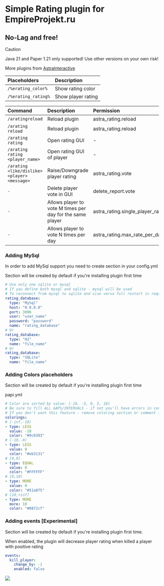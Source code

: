 # Simple Rating plugin for EmpireProjekt.ru

## No-Lag and free!

> [!CAUTION]
> Java 21 and Paper 1.21 only supported! Use other versions on your own risk!

More plugins from [AstraInteractive](https://github.com/Astra-Interactive)

| Placeholders        | Description        |
|:--------------------|:-------------------|
| `/%erating_color%`  | Show rating color  |
| `/%erating_rating%` | Show player rating |

| Command                                      | Description                                               | Permission                                |
|:---------------------------------------------|:----------------------------------------------------------|:------------------------------------------|
| `/aratingreload`                             | Reload plugin                                             | astra_rating.reload                       |
| `/arating reload`                            | Reload plugin                                             | astra_rating.reload                       |
| `/arating rating`                            | Open rating GUI                                           | -                                         |
| `/arating rating <player_name>`              | Open rating GUI of player                                 | -                                         |
| `/arating <like/dislike> <player> <message>` | Raise/Downgrade player rating                             | astra_rating.vote                         |
| `-`                                          | Delete player vote in GUI                                 | delete_report.vote                        |
| `-`                                          | Allows player to vote M times per day for the same player | astra_rating.single_player_rate_per_day.M |
| `-`                                          | Allows player to vote N times per day                     | astra_rating.max_rate_per_day.N           |

### Adding MySql

In order to add MySql support you need to create section in your config.yml

Section will be created by default if you're installing plugin first time

```yaml
# Use only one sqlite or mysql
# If you define both mysql and sqlite - mysql will be used
# To reconnect from mysql to sqlite and vise versa full restart is required
rating_database:
  type: "MySql"
  host: "0.0.0.0"
  port: 3006
  user: "user_name"
  password: "password"
  name: "rating_database"
# Or  
rating_database:
  type: "H2"
  name: "file_name"
# Or  
rating_database:
  type: "SQLite"
  name: "file_name"
```

### Adding Colors placeholders

Section will be created by default if you're installing plugin first time

papi.yml
```yaml
# Color are sorted by value: [-10, -5, 0, 5, 10]
# Be sure to fill ALL GAPS/INTERVALS - if not you'll have errors in console
# If you don't want this feature - remove coloring section or comment it using '#' symbol
colorings:
# [-inf,-10)
- type: LESS
  value: -10  
  color: "#9c0303"
# [-10,-0)
- type: LESS
  value: 0  
  color: "#eb3131"
# [0,0]
- type: EQUAL  
  value: 0
  color: "#FFFFFF"
# [0,10)
- type: MORE
  value: 0
  color: "#51a8f5"
# [10,+inf]
- type: MORE
  more: 10
  color: "#0872cf"    
```

### Adding events [Experimental]

Section will be created by default if you're installing plugin first time.

When enabled, the plugin will decrease player rating when killed a player with positive rating

```yaml
events:
  kill_player:
    change_by: -1
    enabled: false
```

<img src="https://bstats.org/signatures/bukkit/AstraRating.svg"/>

